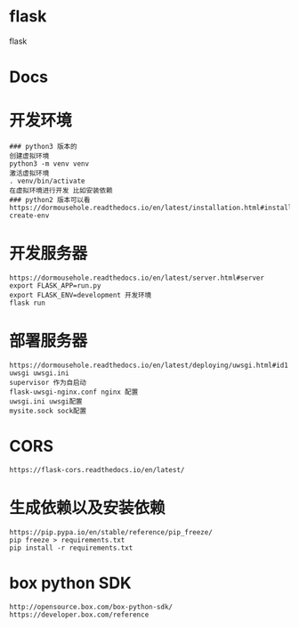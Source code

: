 # flask
flask

# Docs

# 开发环境
    ### python3 版本的
    创建虚拟环境
    python3 -m venv venv
    激活虚拟环境
    . venv/bin/activate
    在虚拟环境进行开发 比如安装依赖
    ### python2 版本可以看
    https://dormousehole.readthedocs.io/en/latest/installation.html#install-create-env
# 开发服务器
    https://dormousehole.readthedocs.io/en/latest/server.html#server
    export FLASK_APP=run.py
    export FLASK_ENV=development 开发环境
    flask run
# 部署服务器
    https://dormousehole.readthedocs.io/en/latest/deploying/uwsgi.html#id1
    uwsgi uwsgi.ini
    supervisor 作为自启动
    flask-uwsgi-nginx.conf nginx 配置
    uwsgi.ini uwsgi配置
    mysite.sock sock配置
# CORS
    https://flask-cors.readthedocs.io/en/latest/

# 生成依赖以及安装依赖
    https://pip.pypa.io/en/stable/reference/pip_freeze/
    pip freeze > requirements.txt
    pip install -r requirements.txt

# box python SDK
    http://opensource.box.com/box-python-sdk/
    https://developer.box.com/reference